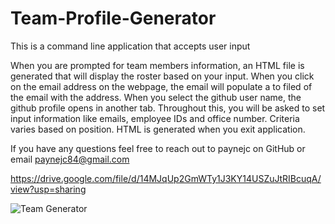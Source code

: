# Team-Profile-Generator

This is a command line application that accepts user input 

When you are prompted for team members information, an HTML file is generated that will display the roster based on your input. When you click on the email address on the webpage, the email will populate  a to filed of the email with the address. When you select the github user name, the github profile opens in another tab. Throughout this, you will be asked to set input information like emails, employee IDs and office number. Criteria varies based on position. HTML is generated when you exit application. 

If you have any questions feel free to reach out to paynejc on GitHub or email paynejc84@gmail.com

https://drive.google.com/file/d/14MJqUp2GmWTy1J3KY14USZuJtRIBcuqA/view?usp=sharing

![Team Generator](https://user-images.githubusercontent.com/8907347/157776443-3a3b908a-6f38-4bf1-a488-a36834a62188.JPG)
